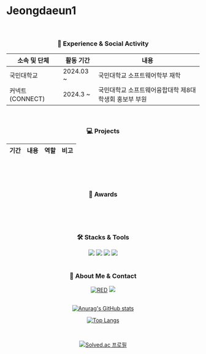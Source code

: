 <h1> Jeongdaeun1 </h1>
<br/>
<h3 align='center'>🏫 Experience & Social Activity</h3>
<div align='center'>

|소속 및 단체|활동 기간|내용|
|---|---|---|
|국민대학교|2024.03 ~|국민대학교 소프트웨어학부 재학|
|커넥트 (CONNECT)|2024.3 ~|국민대학교 소프트웨어융합대학 제8대 학생회 홍보부 부원|
</div>
<br/>
<h3 align='center'>💻 Projects </h3>
<div align='center'>
  
| 기간 | 내용 | 역할 | 비고 | 
| --- | --- | --- | --- |
<br/>
<br/>
<br/>
<h3 align='center'>🥇 Awards</h3>
<div align='center'>
<br/>
<br/>
<br/>
<h3 align='center'>🛠️ Stacks & Tools</h3>
<div align='center'>
<img src="https://img.shields.io/badge/Python-3776AB?style=flat&logo=Python&logoColor=white"/>
  <img src="https://img.shields.io/badge/Java-007396?style=flat&logo=Java&logoColor=white"/>
  <img src="https://img.shields.io/badge/c++-00599C?style=flat&logo=c%2B%2B&logoColor=white"/></a>
  <img src="https://img.shields.io/badge/MySQL-4479A1?style=flat-square&logo=MySQL&logoColor=white"/>
<br/>
<br/>
  <h3 align='center'>🐰 About Me & Contact</h3>
<div align='center'>
<a href="https://github.com/Jeongdaeun1/"><img alt="RED" src ="https://img.shields.io/badge/GitHub-181717?style=flat-square&logo=GitHub&logoColor=white"/></a>
<a [href="mailto:danviva2005@kookmin.ac.kr](mailto:href=%22mailto:danviva2005@kookmin.ac.kr)"><img src="https://img.shields.io/badge/Gmail-E34F26?style=flat-square&logo=Gmail&logoColor=white&link=mailto:danviva2005@kookmin.ac.kr"/></a>

<br/>
<br/>

  
[![Anurag's GitHub stats](https://github-readme-stats.vercel.app/api?username=Jeongdaeun1)](https://github.com/anuraghazra/github-readme-stats&title_color=FFC0CB&text_color=FFC0CB)
<br/>

[![Top Langs](https://github-readme-stats.vercel.app/api/top-langs/?username=Jeongdaeun1)](https://github.com/anuraghazra/github-readme-stats)

<br/>

[![Solved.ac
프로필](http://mazassumnida.wtf/api/v2/generate_badge?boj=danviva2005)](https://solved.ac/danviva2005/)
